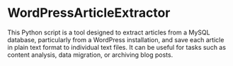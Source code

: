 # WordPressArticleExtractor
This Python script is a tool designed to extract articles from a MySQL database, particularly from a WordPress installation, and save each article in plain text format to individual text files. It can be useful for tasks such as content analysis, data migration, or archiving blog posts.

